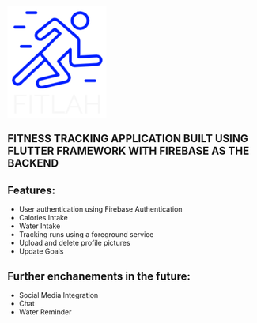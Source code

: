 <img src="https://github.com/shantatei/fitlah/blob/master/images/fitlahlogo-light.png" align="left" width="200">

<br clear="left"/>

## FITNESS TRACKING APPLICATION BUILT USING FLUTTER FRAMEWORK WITH FIREBASE AS THE BACKEND

## Features:
- User authentication using Firebase Authentication
- Calories Intake
- Water Intake
- Tracking runs using a foreground service
- Upload and delete profile pictures
- Update Goals


## Further enchanements in the future:
- Social Media Integration
- Chat 
- Water Reminder 




